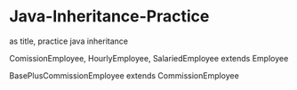 # Java-Inheritance-Practice
as title, practice java inheritance

ComissionEmployee, HourlyEmployee, SalariedEmployee extends Employee

BasePlusCommissionEmployee extends CommissionEmployee
